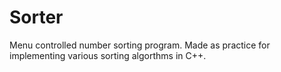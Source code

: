 # Sorter
Menu controlled number sorting program.
Made as practice for implementing various sorting algorthms in C++.
